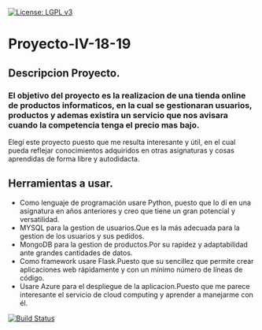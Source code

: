 
[![License: LGPL v3](https://img.shields.io/badge/License-LGPL%20v3-blue.svg)](https://www.gnu.org/licenses/lgpl-3.0)

# Proyecto-IV-18-19
## Descripcion Proyecto.

### El objetivo del proyecto es la realizacion de una tienda online de productos informaticos, en la cual se gestionaran usuarios, productos y ademas  existira un servicio que nos avisara cuando la competencia tenga el precio mas bajo. 

Elegí este proyecto puesto que me resulta interesante y útil, en el cual pueda reflejar conocimientos adquiridos en otras asignaturas y cosas aprendidas de forma libre y autodidacta.

## Herramientas a usar.

 - Como lenguaje de programación usare Python, puesto que lo dí en una asignatura en años anteriores y creo que tiene un gran potencial y versatilidad.
 - MYSQL para la gestion de usuarios.Que es la más adecuada para la gestion de los usuarios y sus pedidos.
 - MongoDB para la gestion de productos.Por su rapidez y adaptabilidad ante grandes cantidades de datos.
 - Como framework usare Flask.Puesto que su sencillez que permite crear aplicaciones web rápidamente y con un mínimo número de líneas de código.
 - Usare Azure para el despliegue de la aplicacion.Puesto que me parece interesante el servicio de cloud computing y aprender a manejarme con él.


 

[![Build Status](https://travis-ci.org/kaizensamuel/proyecto-IV-18-19.svg?branch=master)](https://travis-ci.org/kaizensamuel/proyecto-IV-18-19)
